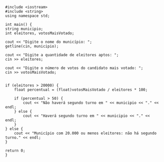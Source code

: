     #include <iostream>
    #include <string>
    using namespace std;

    int main() {
    string municipio;
    int eleitores, votosMaisVotado;

    cout << "Digite o nome do município: ";
    getline(cin, municipio);  

    cout << "Digite a quantidade de eleitores aptos: ";
    cin >> eleitores;

    cout << "Digite o número de votos do candidato mais votado: ";
    cin >> votosMaisVotado;

   
    if (eleitores > 20000) {
        float percentual = (float)votosMaisVotado / eleitores * 100;

        if (percentual > 50) {
            cout << "Não haverá segundo turno em " << municipio << "." << endl;
        } else {
            cout << "Haverá segundo turno em " << municipio << "." << endl;
        }
    } else {
        cout << "Município com 20.000 ou menos eleitores: não há segundo turno." << endl;
    }

    return 0;
    }
